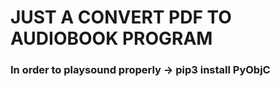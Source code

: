 # JUST A CONVERT PDF TO AUDIOBOOK PROGRAM

### In order to playsound properly -> pip3 install PyObjC